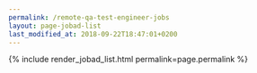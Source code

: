 ```yaml
---
permalink: /remote-qa-test-engineer-jobs
layout: page-jobad-list
last_modified_at: 2018-09-22T18:47:01+0200
---
```

{% include render_jobad_list.html permalink=page.permalink %}

